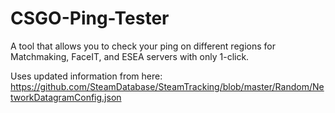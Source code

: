 # CSGO-Ping-Tester
A tool that allows you to check your ping on different regions for Matchmaking, FaceIT, and ESEA servers with only 1-click.

Uses updated information from here: https://github.com/SteamDatabase/SteamTracking/blob/master/Random/NetworkDatagramConfig.json
